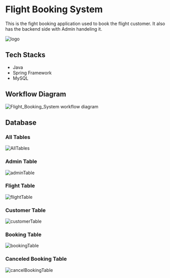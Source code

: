 # Flight Booking System
This is the fight booking application used to book the flight customer. It also has the backend side with Admin handeling it.

![logo](https://github.com/RHarsh0/mute-death-5036/assets/119388397/38c1d7b4-0e87-42a3-8b32-af6b8f2fa041)


## Tech Stacks
- Java
- Spring Framework
- MySQL

## Workflow Diagram
![Flight_Booking_System workflow diagram](https://github.com/RHarsh0/mute-death-5036/assets/119388397/ef0a08ce-8db1-4049-9544-2d3b6662d786)

## Database

### All Tables
![AllTables](https://github.com/RHarsh0/mute-death-5036/assets/119388397/732f4bf1-725f-42d8-b140-cee913228a3a)

### Admin Table
![adminTable](https://github.com/RHarsh0/mute-death-5036/assets/119388397/0afc60a6-872b-409d-b67f-96fc59e104bf)

### Flight Table
![flightTable](https://github.com/RHarsh0/mute-death-5036/assets/119388397/d7d5a786-df03-4c36-b066-c4ad8487120b)

### Customer Table
![customerTable](https://github.com/RHarsh0/mute-death-5036/assets/119388397/d399ce40-5326-431a-b193-7d2182be2664)

### Booking Table
![bookingTable](https://github.com/RHarsh0/mute-death-5036/assets/119388397/5a325f02-7adb-4949-bd8b-8d42e197f4e6)

### Canceled Booking Table
![cancelBookingTable](https://github.com/RHarsh0/mute-death-5036/assets/119388397/ffc87d05-c39d-4118-98ab-6750c433bb5e)

